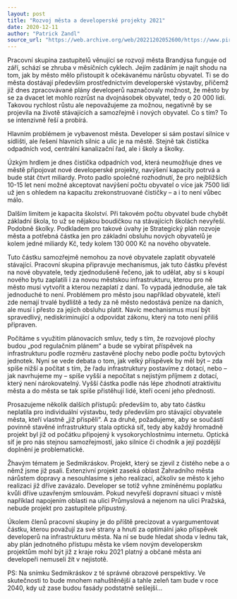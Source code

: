 ```yaml
---
layout: post
title: "Rozvoj města a developerské projekty 2021"
date: 2020-12-11
author: "Patrick Zandl"
source_url: "https://web.archive.org/web/20221202052600/https://www.piratibrandys.cz/clanek/2020-12-11-rozvoj-mesta-a-developerske-projekty-2021"
---
```

Pracovní skupina zastupitelů věnující se rozvoji města Brandýsa funguje od září, schází se zhruba v měsíčních cyklech. Jejím zadáním je najít shodu na tom, jak by město mělo přistoupit k očekávanému nárůstu obyvatel. Ti se do města dostávají především prostřednictvím developerské výstavby, přičemž již dnes zpracovávané plány developerů naznačovaly možnost, že město by se za dvacet let mohlo rozrůst na dvojnásobek obyvatel, tedy o 20 000 lidí. Takovou rychlost růstu ale nepovažujeme za možnou, negativně by se projevila na životě stávajících a samozřejmě i nových obyvatel. Co s tím? To se intenzivně řeší a probírá.

Hlavním problémem je vybavenost města. Developer si sám postaví silnice v sídlišti, ale řešení hlavních silnic a ulic je na městě. Stejně tak čistička odpadních vod, centrální kanalizační řad, ale i školy a školky.

Úzkým hrdlem je dnes čistička odpadních vod, která neumožňuje dnes ve městě připojovat nové developerské projekty, navýšení kapacity potrvá a bude stát čtvrt miliardy. Proto padlo společné rozhodnutí, že pro nejbližších 10-15 let není možné akceptovat navýšení počtu obyvatel o více jak 7500 lidí už jen s ohledem na kapacitu zrekonstruované čističky – a i to není vůbec málo.

Dalším limitem je kapacita školství. Při takovém počtu obyvatel bude chybět základní škola, to už se nějakou boudičkou na stávajících školách nevyřeší. Podobně školky. Podkladem pro takové úvahy je Strategický plán rozvoje města a potřebná částka jen pro základní obsluhu nových obyvatelů je kolem jedné miliardy Kč, tedy kolem 130 000 Kč na nového obyvatele.

Tuto částku samozřejmě nemohou za nové obyvatele zaplatit obyvatelé stávající. Pracovní skupina připravuje mechanismus, jak tuto částku převést na nové obyvatele, tedy zjednodušeně řečeno, jak to udělat, aby si s koupí nového bytu zaplatili i za novou městskou infrastrukturu, kterou pro ně město musí vytvořit a kterou nezaplatí z daní. To vypadá jednoduše, ale tak jednoduché to není. Problémem pro město jsou například obyvatelé, kteří zde nemají trvalé bydliště a tedy za ně město nedostává peníze na daních, ale musí i přesto za jejich obsluhu platit. Navíc mechanismus musí být spravedlivý, nediskriminující a odpovídat zákonu, který na toto není přiliš připraven.

Počítáme s využitím plánovacích smluv, tedy s tím, že rozvojové plochy budou „pod regulačním plánem“ a bude se vybírat příspěvek na infrastrukturu podle rozměru zastavěné plochy nebo podle počtu bytových jednotek.  Nyní se vede debata o tom, jak velký příspěvek by měl být – zda spíše nižší a počítat s tím, že řadu infrastruktury postavíme z dotací, nebo – jak navrhujeme my – spíše vyšší a nepočítat s nejistým příjmem z dotací, který není nárokovatelný. Vyšší částka podle nás lépe zhodnotí atraktivitu města a do města se tak spíše přistěhují lidé, kteří ocení jeho přednosti.

Prosazujeme několik dalších přístupů: především to, aby tato částku neplatila pro individuální výstavbu, tedy především pro stávající obyvatele města, kteří vlastně „již přispěli“. A za druhé, požadujeme, aby se součástí povinně stavěné infrastruktury stala optická síť, tedy aby každý hromadně projekt byl již od počátku připojený k vysokorychlostnímu internetu. Optická síť je pro nás stejnou samozřejmostí, jako silnice či chodník a její pozdější doplnění je problematické.

Žhavým tématem je Sedmikráskov. Projekt, který se zjevil z čistého nebe a o němž jsme již psali. Extenzivní projekt zaseká oblast Zahradního města nárůstem dopravy a nesouhlasíme s jeho realizací, ačkoliv se město k jeho realizaci již dříve zavázalo. Developer se totiž vyhne zmíněnému poplatku kvůli dříve uzavřeným smlouvám. Pokud nevyřeší dopravní situaci v místě například napojením oblasti na ulici Průmyslová a nejenom na ulici Pražská, nebude projekt pro zastupitele přípustný.

Úkolem členů pracovní skupiny je do příště precizovat a vyargumentovat částku, kterou považují za své strany a hnutí za optimální jako příspěvek developerů na infrastrukturu města.  Na ní se bude hledat shoda v lednu tak, aby plán jednotného přístupu města ke všem novým developerskm projektům mohl být již z kraje roku 2021 platný a občané města ani developeři nemuseli žít v nejistotě.

PS: Na snímku Sedmikráskov z té správné obrazové perspektivy. Ve skutečnosti to bude mnohem nahuštěnější a tahle zeleň tam bude v roce 2040, kdy už zase budou fasády podstatně sešlejší…


